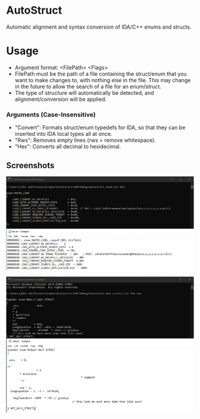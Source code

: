 # AutoStruct

Automatic alignment and syntax conversion of IDA/C++ enums and structs.

# Usage

- Argument format: &lt;FilePath&gt; &lt;Flags&gt;
- FilePath must be the path of a file containing the struct/enum that you want to make changes to, with nothing else in the file. This may change in the future to allow the search of a file for an enum/struct.
- The type of structure will automatically be detected, and alignment/conversion will be applied.

### Arguments (Case-Insensitive)

- "Convert": Formats struct/enum typedefs for IDA, so that they can be inserted into IDA local types all at once.
- "Rws": Removes empty lines (rws = remove whitespace).
- "Hex": Converts all decimal to hexidecimal.

## Screenshots

![Enum Conversion](.github/EnumConversion.png)

![Enum Alignment](.github/EnumAlignment.png)
